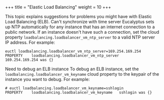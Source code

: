 +++
title = "Elastic Load Balancing"
weight = 10
+++

This topic explains suggestions for problems you might have with Elastic Load Balancing (ELB).
Can't synchronize with time server
 Eucalyptus sets up NTP automatically for any instance that has an internet connection to a public network. If an instance doesn't have such a connection, set the cloud property `loadbalancing.loadbalancer_vm_ntp_server` to a valid NTP server IP address. For example: 

    euctl loadbalancing.loadbalancer_vm_ntp_server=169.254.169.254
    PROPERTY	loadbalancing.loadbalancer_vm_ntp_server	169.254.169.254 was {}


Need to debug an ELB instance
 To debug an ELB instance, set the `loadbalancing.loadbalancer_vm_keyname` cloud property to the keypair of the instance you want to debug. For example: 

    # euctl loadbalancing.loadbalancer_vm_keyname=sshlogin
    PROPERTY	loadbalancing.loadbalancer_vm_keyname	sshlogin was {}


